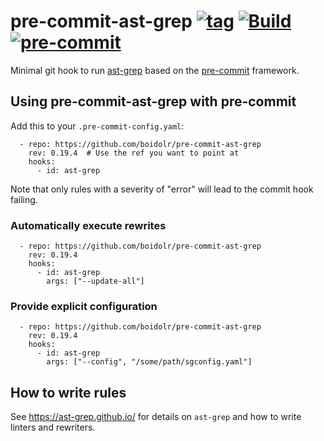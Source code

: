 pre-commit-ast-grep
[![tag](https://img.shields.io/github/v/tag/boidolr/pre-commit-ast-grep?sort=semver)](https://github.com/boidolr/pre-commit-ast-grep/tags)
[![Build](https://github.com/boidolr/pre-commit-ast-grep/actions/workflows/test.yaml/badge.svg)](https://github.com/boidolr/pre-commit-ast-grep/actions/workflows/test.yaml)
[![pre-commit](https://img.shields.io/badge/pre--commit-hook-brightgreen?logo=pre-commit&logoColor=white)](https://github.com/pre-commit/pre-commit)
================


Minimal git hook to run [ast-grep](https://github.com/ast-grep/ast-grep) based on the [pre-commit](https://github.com/pre-commit/pre-commit) framework.

## Using pre-commit-ast-grep with pre-commit

Add this to your `.pre-commit-config.yaml`:
```
  - repo: https://github.com/boidolr/pre-commit-ast-grep
    rev: 0.19.4  # Use the ref you want to point at
    hooks:
      - id: ast-grep
```

Note that only rules with a severity of "error" will lead to the commit hook failing.


### Automatically execute rewrites

```
  - repo: https://github.com/boidolr/pre-commit-ast-grep
    rev: 0.19.4
    hooks:
      - id: ast-grep
        args: ["--update-all"]
```


### Provide explicit configuration

```
  - repo: https://github.com/boidolr/pre-commit-ast-grep
    rev: 0.19.4
    hooks:
      - id: ast-grep
        args: ["--config", "/some/path/sgconfig.yaml"]
```


## How to write rules

See https://ast-grep.github.io/ for details on `ast-grep` and how to write linters and rewriters.